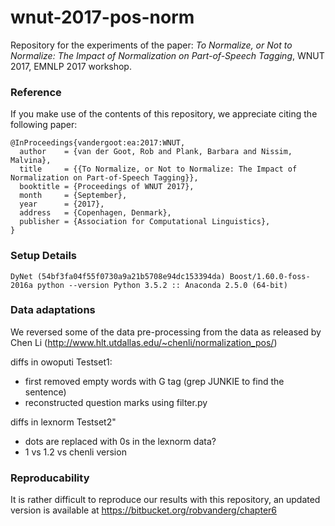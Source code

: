 # wnut-2017-pos-norm

Repository for the experiments of the paper: *To Normalize, or Not to
Normalize: The Impact of Normalization on Part-of-Speech Tagging*,
WNUT 2017, EMNLP 2017 workshop.


### Reference

If you make use of the contents of this repository, we appreciate citing the following paper:

    @InProceedings{vandergoot:ea:2017:WNUT,
      author    = {van der Goot, Rob and Plank, Barbara and Nissim, Malvina},
      title     = {{To Normalize, or Not to Normalize: The Impact of Normalization on Part-of-Speech Tagging}},
      booktitle = {Proceedings of WNUT 2017},
      month     = {September},
      year      = {2017},
      address   = {Copenhagen, Denmark},
      publisher = {Association for Computational Linguistics},
    }


### Setup Details

`
DyNet (54bf3fa04f55f0730a9a21b5708e94dc153394da)
Boost/1.60.0-foss-2016a
python --version
Python 3.5.2 :: Anaconda 2.5.0 (64-bit)
`

### Data adaptations
We reversed some of the data pre-processing from the data as released by Chen Li (http://www.hlt.utdallas.edu/~chenli/normalization_pos/)

diffs in owoputi Testset1: 
* first removed empty words with G tag (grep JUNKIE to find the sentence)
* reconstructed question marks using filter.py

diffs in lexnorm Testset2"
* dots are replaced with 0s in the lexnorm data?
* 1 vs 1.2 vs chenli version 

### Reproducability
It is rather difficult to reproduce our results with this repository, an updated version is available at <https://bitbucket.org/robvanderg/chapter6>

